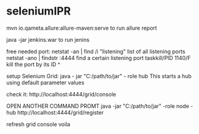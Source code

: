 # seleniumIPR

mvn io.qameta.allure:allure-maven:serve  to   run allure report

java -jar jenkins.war to run jenins

free needed port:
netstat -an | find /i "listening"    list of all listening ports
netstat -ano | findstr :4444         find a certain listening port
taskkill/PID 1140/F                  kill the port by its ID ^


setup Selenium Grid:
java - jar "C:/path/to/jar" - role hub 
This starts a hub using default parameter values

check it: http://localhost:4444/grid/console

OPEN ANOTHER COMMAND PROMT
java -jar "C:/path/to/jar" -role node -hub http://localhost:4444/grid/register

refresh grid console
voila

